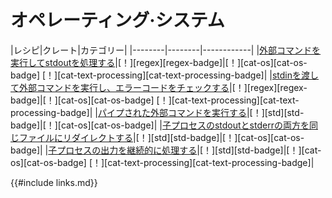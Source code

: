 # <!--Operating System--> オペレーティング·システム

|<!--Recipe-->レシピ|<!--Crates-->クレート|<!--Categories-->カテゴリー|
|<!------------>--------|<!------------>--------|<!---------------->------------|
|<!--[Run an external command and process stdout][ex-parse-subprocess-output]-->[外部コマンドを実行してstdoutを処理する][ex-parse-subprocess-output]|<!--[!][regex]-->[！][regex][regex-badge]|<!--[!][cat-os]-->[！][cat-os]<!--[cat-os-badge] [!][cat-text-processing]-->[cat-os-badge] [！][cat-text-processing][cat-text-processing-badge]|
|<!--[Run an external command passing it stdin and check for an error code][ex-parse-subprocess-input]-->[stdinを渡して外部コマンドを実行し、エラーコードをチェックする][ex-parse-subprocess-input]|<!--[!][regex]-->[！][regex][regex-badge]|<!--[!][cat-os]-->[！][cat-os]<!--[cat-os-badge] [!][cat-text-processing]-->[cat-os-badge] [！][cat-text-processing][cat-text-processing-badge]|
|<!--[Run piped external commands][ex-run-piped-external-commands]-->[パイプされた外部コマンドを実行する][ex-run-piped-external-commands]|<!--[!][std]-->[！][std][std-badge]|<!--[!][cat-os]-->[！][cat-os][cat-os-badge]|
|<!--[Redirect both stdout and stderr of child process to the same file][ex-redirect-stdout-stderr-same-file]-->[子プロセスのstdoutとstderrの両方を同じファイルにリダイレクトする][ex-redirect-stdout-stderr-same-file]|<!--[!][std]-->[！][std][std-badge]|<!--[!][cat-os]-->[！][cat-os][cat-os-badge]|
|<!--[Continuously process child process' outputs][ex-continuous-process-output]-->[子プロセスの出力を継続的に処理する][ex-continuous-process-output]|<!--[!][std]-->[！][std][std-badge]|<!--[!][cat-os]-->[！][cat-os]<!--[cat-os-badge] [!][cat-text-processing]-->[cat-os-badge] [！][cat-text-processing][cat-text-processing-badge]|

<!--[ex-parse-subprocess-output]: os/external.html#run-an-external-command-and-process-stdout
 [ex-parse-subprocess-input]: os/external.html#run-an-external-command-passing-it-stdin-and-check-for-an-error-code
 [ex-run-piped-external-commands]: os/external.html#run-piped-external-commands
 [ex-redirect-stdout-stderr-same-file]: os/external.html#redirect-both-stdout-and-stderr-of-child-process-to-the-same-file
 [ex-continuous-process-output]: os/external.html#continuously-process-child-process-outputs
-->
[ex-parse-subprocess-output]: os/external.html#run-an-external-command-and-process-stdout
 [ex-parse-subprocess-input]: os/external.html#run-an-external-command-passing-it-stdin-and-check-for-an-error-code
 [ex-run-piped-external-commands]: os/external.html#run-piped-external-commands
 [ex-redirect-stdout-stderr-same-file]: os/external.html#redirect-both-stdout-and-stderr-of-child-process-to-the-same-file
 [ex-continuous-process-output]: os/external.html#continuously-process-child-process-outputs


<!--{{#include links.md}}-->
{{#include links.md}}
